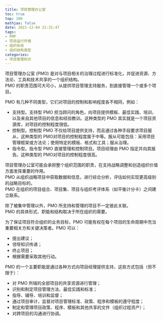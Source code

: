 ```yaml
---
title: 项目管理办公室
toc: true
top: 100
mathjax: false
date: 2021-12-04 22:31:47
tags:
- PMP
- 项目运行环境
- 组织系统
- 组织结构类型
categories:
- 项目管理知识
---
```

项目管理办公室 (PMO) 是对与项目相关的治理过程进行标准化，并促进资源、方法论、工具和技术共享的一个组织结构。  
PMO 的职责范围可大可小，从提供项目管理支持服务，到直接管理一个或多个项目。  

PMO 有几种不同类型，它们对项目的控制和影响程度各不相同，例如：  

- 支持型。支持型 PMO 担当顾问的角色，向项目提供模板、最佳实践、培训，以及来自其他项目的信息和经验教训。这种类型的 PMO 其实就是一个项目资源库，对项目的控制程度很低。
- 控制型。控制型 PMO 不仅给项目提供支持，而且通过各种手段要求项目服从，这种类型的 PMO对项目的控制程度属于中等。服从可能包括：采用项目管理框架或方法论；使用特定的模板、格式和工具；服从治理。
- 指令型。指令型 PMO 直接管理和控制项目。项目经理由 PMO 指定并向其报告。这种类型的 PMO对项目的控制程度很高。  

项目管理办公室可能会承担整个组织范围的职责，在支持战略调整和创造组织价值方面发挥重要的作用。  
PMO 从组织战略项目中获取数据和信息，进行综合分析，评估如何实现更高级别的战略目标的。  
PMO 在组织的项目组合、项目集、项目与组织考评体系（如平衡计分卡）之间建立联系。

除了被集中管理以外，PMO 所支持和管理的项目不一定彼此关联。  
PMO 的具体形式、职能和结构取决于所在组织的需要。

为了保证项目符合组织的业务目标，PMO 可能有权在每个项目的生命周期中充当重要相关方和关键决策者。PMO 可以：

- 提出建议；
- 领导知识传递；
- 终止项目；
- 根据需要采取其他行动。  

PMO 的一个主要职能是通过各种方式向项目经理提供支持，这些方式包括（但不限于）：

- 对 PMO 所辖的全部项目的共享资源进行管理；
- 识别和制定项目管理方法、最佳实践和标准；
- 指导、辅导、培训和监督；
- 通过项目审计，监督对项目管理标准、政策、程序和模板的遵守程度；
- 制定和管理项目政策、程序、模板和其他共享的文件（组织过程资产）；
- 对跨项目的沟通进行协调。
